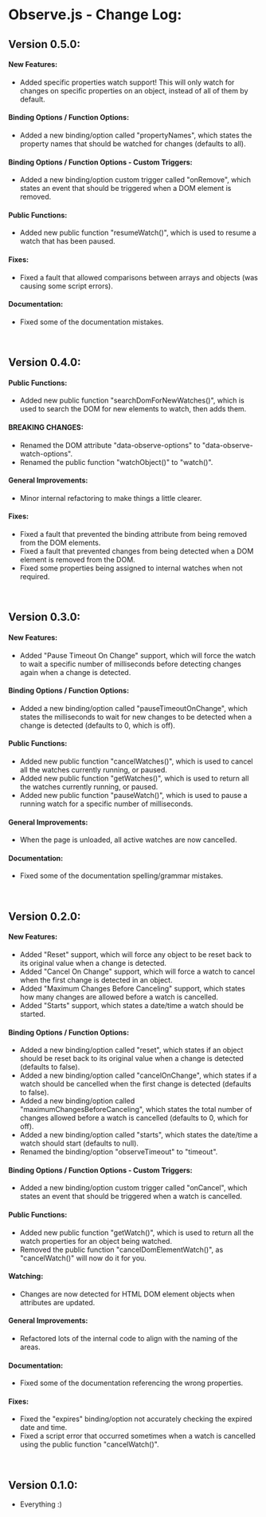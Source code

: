 # Observe.js - Change Log:

## Version 0.5.0:

#### **New Features:**
- Added specific properties watch support! This will only watch for changes on specific properties on an object, instead of all of them by default.

#### **Binding Options / Function Options:**
- Added a new binding/option called "propertyNames", which states the property names that should be watched for changes (defaults to all).

#### **Binding Options / Function Options - Custom Triggers:**
- Added a new binding/option custom trigger called "onRemove", which states an event that should be triggered when a DOM element is removed.

#### **Public Functions:**
- Added new public function "resumeWatch()", which is used to resume a watch that has been paused.

#### **Fixes:**
- Fixed a fault that allowed comparisons between arrays and objects (was causing some script errors).

#### **Documentation:**
- Fixed some of the documentation mistakes.

<br>


## Version 0.4.0:

#### **Public Functions:**
- Added new public function "searchDomForNewWatches()", which is used to search the DOM for new elements to watch, then adds them.

#### **BREAKING CHANGES:**
- Renamed the DOM attribute "data-observe-options" to "data-observe-watch-options".
- Renamed the public function "watchObject()" to "watch()".

#### **General Improvements:**
- Minor internal refactoring to make things a little clearer.

#### **Fixes:**
- Fixed a fault that prevented the binding attribute from being removed from the DOM elements.
- Fixed a fault that prevented changes from being detected when a DOM element is removed from the DOM.
- Fixed some properties being assigned to internal watches when not required.

<br>


## Version 0.3.0:

#### **New Features:**
- Added "Pause Timeout On Change" support, which will force the watch to wait a specific number of milliseconds before detecting changes again when a change is detected.

#### **Binding Options / Function Options:**
- Added a new binding/option called "pauseTimeoutOnChange", which states the milliseconds to wait for new changes to be detected when a change is detected (defaults to 0, which is off).

#### **Public Functions:**
- Added new public function "cancelWatches()", which is used to cancel all the watches currently running, or paused.
- Added new public function "getWatches()", which is used to return all the watches currently running, or paused.
- Added new public function "pauseWatch()", which is used to pause a running watch for a specific number of milliseconds.

#### **General Improvements:**
- When the page is unloaded, all active watches are now cancelled.

#### **Documentation:**
- Fixed some of the documentation spelling/grammar mistakes.

<br>


## Version 0.2.0:

#### **New Features:**
- Added "Reset" support, which will force any object to be reset back to its original value when a change is detected.
- Added "Cancel On Change" support, which will force a watch to cancel when the first change is detected in an object.
- Added "Maximum Changes Before Canceling" support, which states how many changes are allowed before a watch is cancelled.
- Added "Starts" support, which states a date/time a watch should be started.

#### **Binding Options / Function Options:**
- Added a new binding/option called "reset", which states if an object should be reset back to its original value when a change is detected (defaults to false).
- Added a new binding/option called "cancelOnChange", which states if a watch should be cancelled when the first change is detected (defaults to false).
- Added a new binding/option called "maximumChangesBeforeCanceling", which states the total number of changes allowed before a watch is cancelled (defaults to 0, which for off).
- Added a new binding/option called "starts", which states the date/time a watch should start (defaults to null).
- Renamed the binding/option "observeTimeout" to "timeout".

#### **Binding Options / Function Options - Custom Triggers:**
- Added a new binding/option custom trigger called "onCancel", which states an event that should be triggered when a watch is cancelled.

#### **Public Functions:**
- Added new public function "getWatch()", which is used to return all the watch properties for an object being watched.
- Removed the public function "cancelDomElementWatch()", as "cancelWatch()" will now do it for you.

#### **Watching:**
- Changes are now detected for HTML DOM element objects when attributes are updated.

#### **General Improvements:**
- Refactored lots of the internal code to align with the naming of the areas.

#### **Documentation:**
- Fixed some of the documentation referencing the wrong properties.

#### **Fixes:**
- Fixed the "expires" binding/option not accurately checking the expired date and time.
- Fixed a script error that occurred sometimes when a watch is cancelled using the public function "cancelWatch()".

<br>


## Version 0.1.0:
- Everything :)